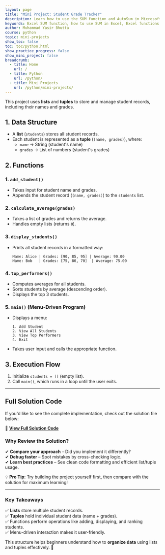 ```yaml
---
layout: page
title: "Mini Project: Student Grade Tracker"
description: Learn how to use the SUM function and AutoSum in Microsoft Excel to quickly add values across cells, columns, or rows. Includes syntax, examples, and tips for efficient usage.
keywords: Excel SUM function, how to use SUM in Excel, Excel functions guide, Excel SUM formula, Excel add cells, Excel basics, Excel tutorials, Microsoft Excel functions, SUM formula examples
author: Muhammad Yasir Bhutta
course: python
topic: mini-projects
show_toc: false
toc: toc/python.html
show_practice_progress: false
show_mini_project: false
breadcrumb:
  - title: Home
    url: /
  - title: Python
    url: /python/
  - title: Mini Projects
    url: /python/mini-projects/
---
```


This project uses **lists** and **tuples** to store and manage student records, including their names and grades.  

## **1. Data Structure**  
- A **list** (`students`) stores all student records.  
- Each student is represented as a **tuple** (`(name, grades)`), where:  
  - `name` → String (student's name)  
  - `grades` → List of numbers (student's grades)  

## **2. Functions**  

### **1. `add_student()`**  
- Takes input for student name and grades.  
- Appends the student record (`(name, grades)`) to the `students` list.  

### **2. `calculate_average(grades)`**  
- Takes a list of grades and returns the average.  
- Handles empty lists (returns `0`).  

### **3. `display_students()`**  
- Prints all student records in a formatted way:  
  ```
  Name: Alice | Grades: [90, 85, 95] | Average: 90.00
  Name: Bob   | Grades: [75, 80, 70]  | Average: 75.00
  ```

### **4. `top_performers()`**  
- Computes averages for all students.  
- Sorts students by average (descending order).  
- Displays the top 3 students.  

### **5. `main()` (Menu-Driven Program)**  
- Displays a menu:  
  ```
  1. Add Student  
  2. View All Students  
  3. View Top Performers  
  4. Exit  
  ```  
- Takes user input and calls the appropriate function.  

## **3. Execution Flow**  
1. Initialize `students = []` (empty list).  
2. Call `main()`, which runs in a loop until the user exits.  

---

## **Full Solution Code**  

If you'd like to see the complete implementation, check out the solution file below:  

📄 **[View Full Solution Code](solutions/student-grade-tracker-solution.md)**

### **Why Review the Solution?**  
✔ **Compare your approach** – Did you implement it differently?  
✔ **Debug faster** – Spot mistakes by cross-checking logic.  
✔ **Learn best practices** – See clean code formatting and efficient list/tuple usage.  

💡 **Pro Tip:** Try building the project yourself first, then compare with the solution for maximum learning!  

---

### **Key Takeaways**  
✅ **Lists** store multiple student records.  
✅ **Tuples** hold individual student data (name + grades).  
✅ Functions perform operations like adding, displaying, and ranking students.  
✅ Menu-driven interaction makes it user-friendly.  

This structure helps beginners understand how to **organize data** using lists and tuples effectively. 🚀